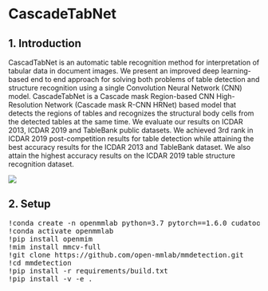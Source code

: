 # CascadeTabNet


## 1. Introduction
CascadTabNet is an automatic table recognition method for interpretation of tabular data in document images. We present an improved deep learning-based end to end approach for solving both problems of table detection and structure recognition using a single Convolution Neural Network (CNN) model. CascadeTabNet is a Cascade mask Region-based CNN High-Resolution Network (Cascade mask R-CNN HRNet) based model that detects the regions of tables and recognizes the structural body cells from the detected tables at the same time. We evaluate our results on ICDAR 2013, ICDAR 2019 and TableBank public datasets. We achieved 3rd rank in ICDAR 2019 post-competition results for table detection while attaining the best accuracy results for the ICDAR 2013 and TableBank dataset. We also attain the highest accuracy results on the ICDAR 2019 table structure recognition dataset. 

<img src="imgs/main_res.png"/>

## 2. Setup


<pre>
!conda create -n openmmlab python=3.7 pytorch==1.6.0 cudatoolkit=10.1 torchvision -c pytorch -y
!conda activate openmmlab
!pip install openmim
!mim install mmcv-full
!git clone https://github.com/open-mmlab/mmdetection.git
!cd mmdetection
!pip install -r requirements/build.txt
!pip install -v -e .
</pre>


